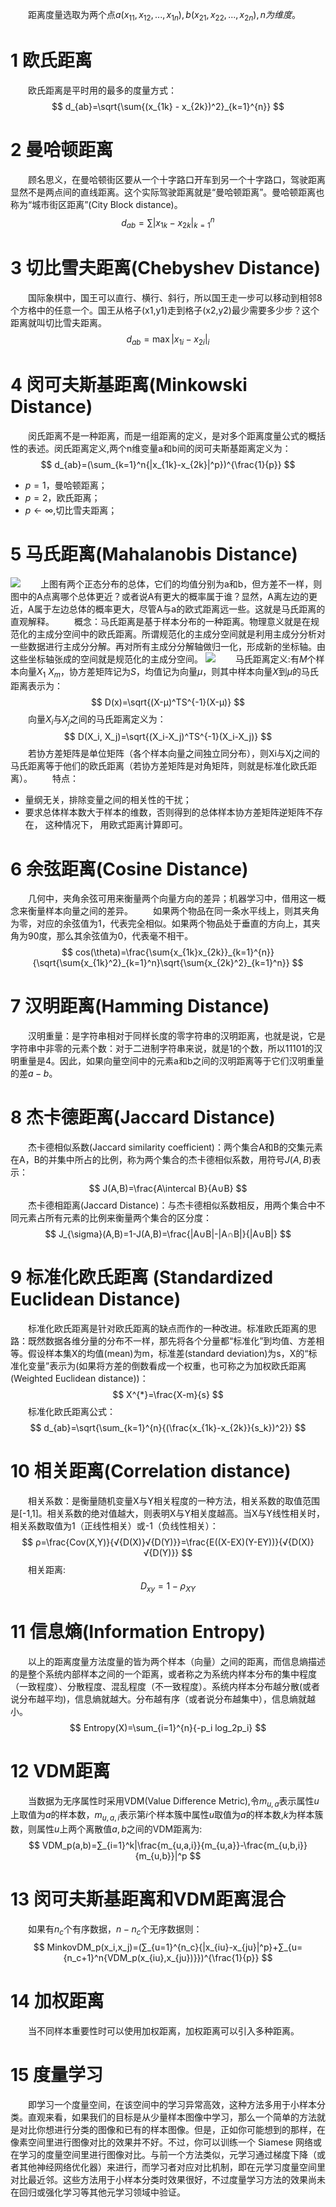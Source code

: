 &emsp;&emsp;距离度量选取为两个点$a(x_{11}, x_{12}, ..., x_{1n}), b(x_{21}, x_{22}, ..., x_{2n}), n为维度$。
# 1 欧氏距离
&emsp;&emsp;欧氏距离是平时用的最多的度量方式：
$$
d_{ab}=\sqrt{\sum{(x_{1k} - x_{2k})^2}_{k=1}^{n}}
$$

# 2 曼哈顿距离
&emsp;&emsp;顾名思义，在曼哈顿街区要从一个十字路口开车到另一个十字路口，驾驶距离显然不是两点间的直线距离。这个实际驾驶距离就是“曼哈顿距离”。曼哈顿距离也称为“城市街区距离”(City Block distance)。
$$
d_{ab}=\sum{|x_{1k}-x_{2k}|}_{k=1}^{n}
$$
# 3 切比雪夫距离(Chebyshev Distance)
&emsp;&emsp;国际象棋中，国王可以直行、横行、斜行，所以国王走一步可以移动到相邻8个方格中的任意一个。国王从格子(x1,y1)走到格子(x2,y2)最少需要多少步？这个距离就叫切比雪夫距离。
$$
d_{ab}=\max{|x_{1i}-x_{2i}|}_i
$$
# 4 闵可夫斯基距离(Minkowski Distance)
&emsp;&emsp;闵氏距离不是一种距离，而是一组距离的定义，是对多个距离度量公式的概括性的表述。闵氏距离定义,两个n维变量a和b间的闵可夫斯基距离定义为：
$$
d_{ab}=(\sum_{k=1}^n{|x_{1k}-x_{2k}|^p})^{\frac{1}{p}}
$$
- $p=1$，曼哈顿距离；
- $p=2$，欧氏距离；
- $p\leftarrow \infty$,切比雪夫距离；
# 5 马氏距离(Mahalanobis Distance)
![](maha.png)
&emsp;&emsp;上图有两个正态分布的总体，它们的均值分别为a和b，但方差不一样，则图中的A点离哪个总体更近？或者说A有更大的概率属于谁？显然，A离左边的更近，A属于左边总体的概率更大，尽管A与a的欧式距离远一些。这就是马氏距离的直观解释。
&emsp;&emsp;概念：马氏距离是基于样本分布的一种距离。物理意义就是在规范化的主成分空间中的欧氏距离。所谓规范化的主成分空间就是利用主成分分析对一些数据进行主成分分解。再对所有主成分分解轴做归一化，形成新的坐标轴。由这些坐标轴张成的空间就是规范化的主成分空间。
![](mahal.png)
&emsp;&emsp;马氏距离定义:有$M$个样本向量$X_1~X_m$，协方差矩阵记为$S$，均值记为向量$μ$，则其中样本向量$X$到$μ$的马氏距离表示为：
$$
D(x)=\sqrt{(X-μ)^TS^{-1}(X-μ)}
$$
&emsp;&emsp;向量$X_i$与$X_j$之间的马氏距离定义为：
$$
D(X_i, X_j)=\sqrt{(X_i-X_j)^TS^{-1}(X_i-X_j)}
$$
&emsp;&emsp;若协方差矩阵是单位矩阵（各个样本向量之间独立同分布），则Xi与Xj之间的马氏距离等于他们的欧氏距离（若协方差矩阵是对角矩阵，则就是标准化欧氏距离）。
&emsp;&emsp;特点：
- 量纲无关，排除变量之间的相关性的干扰；
- 要求总体样本数大于样本的维数，否则得到的总体样本协方差矩阵逆矩阵不存在， 这种情况下， 用欧式距离计算即可。

# 6 余弦距离(Cosine Distance)
&emsp;&emsp;几何中，夹角余弦可用来衡量两个向量方向的差异；机器学习中，借用这一概念来衡量样本向量之间的差异。
&emsp;&emsp;如果两个物品在同一条水平线上，则其夹角为零，对应的余弦值为1，代表完全相似。如果两个物品处于垂直的方向上，其夹角为90度，那么其余弦值为0，代表毫不相干。
$$
cos(\theta)=\frac{\sum{x_{1k}x_{2k}}_{k=1}^{n}}{\sqrt{\sum{x_{1k}^2}_{k=1}^n}\sqrt{\sum{x_{2k}^2}_{k=1}^n}}
$$

# 7 汉明距离(Hamming Distance)
&emsp;&emsp;汉明重量：是字符串相对于同样长度的零字符串的汉明距离，也就是说，它是字符串中非零的元素个数：对于二进制字符串来说，就是1的个数，所以11101的汉明重量是4。因此，如果向量空间中的元素a和b之间的汉明距离等于它们汉明重量的差$a-b$。

# 8 杰卡德距离(Jaccard Distance)
&emsp;&emsp;杰卡德相似系数(Jaccard similarity coefficient)：两个集合A和B的交集元素在A，B的并集中所占的比例，称为两个集合的杰卡德相似系数，用符号$J(A,B)$表示：
$$
J(A,B)=\frac{A\intercal B}{A∪B}
$$
&emsp;&emsp;杰卡德相距离(Jaccard Distance)：与杰卡德相似系数相反，用两个集合中不同元素占所有元素的比例来衡量两个集合的区分度：
$$
J_{\sigma}(A,B)=1-J(A,B)=\frac{|A∪B|-|A∩B|}{|A∪B|}
$$
# 9 标准化欧氏距离 (Standardized Euclidean Distance)
&emsp;&emsp;标准化欧氏距离是针对欧氏距离的缺点而作的一种改进。标准欧氏距离的思路：既然数据各维分量的分布不一样，那先将各个分量都“标准化”到均值、方差相等。假设样本集X的均值(mean)为m，标准差(standard deviation)为s，X的“标准化变量”表示为(如果将方差的倒数看成一个权重，也可称之为加权欧氏距离(Weighted Euclidean distance))：
$$
X^{*}=\frac{X-m}{s}
$$
&emsp;&emsp;标准化欧氏距离公式：
$$
d_{ab}=\sqrt{\sum_{k=1}^{n}{(\frac{x_{1k}-x_{2k}}{s_k})^2}}
$$
# 10 相关距离(Correlation distance)
&emsp;&emsp;相关系数：是衡量随机变量X与Y相关程度的一种方法，相关系数的取值范围是[-1,1]。相关系数的绝对值越大，则表明X与Y相关度越高。当X与Y线性相关时，相关系数取值为1（正线性相关）或-1（负线性相关）：
$$
ρ=\frac{Cov(X,Y)}{√{D(X)}√{D(Y)}}=\frac{E((X-EX)(Y-EY))}{√{D(X)}√{D(Y)}}
$$
&emsp;&emsp;相关距离:
$$
D_{xy}=1-ρ_{XY}
$$

# 11 信息熵(Information Entropy)
&emsp;&emsp;以上的距离度量方法度量的皆为两个样本（向量）之间的距离，而信息熵描述的是整个系统内部样本之间的一个距离，或者称之为系统内样本分布的集中程度（一致程度）、分散程度、混乱程度（不一致程度）。系统内样本分布越分散(或者说分布越平均)，信息熵就越大。分布越有序（或者说分布越集中），信息熵就越小。
$$
Entropy(X)=\sum_{i=1}^{n}{-p_i log_2p_i}
$$

# 12 VDM距离
&emsp;&emsp;当数据为无序属性时采用VDM(Value Difference Metric),令$m_{u,a}$表示属性$u$上取值为$a$的样本数，$m_{u,a,i}$表示第$i$个样本簇中属性$u$取值为$a$的样本数,$k$为样本簇数，则属性$u$上两个离散值$a,b$之间的VDM距离为:
$$
VDM_p(a,b)=∑_{i=1}^k|\frac{m_{u,a,i}}{m_{u,a}}-\frac{m_{u,b,i}}{m_{u,b}}|^p
$$

# 13 闵可夫斯基距离和VDM距离混合
&emsp;&emsp;如果有$n_c$个有序数据，$n-n_c$个无序数据则：
$$
MinkovDM_p(x_i,x_j)=(∑_{u=1}^{n_c}{|x_{iu}-x_{ju}|^p}+∑_{u={n_c+1}^n{VDM_p(x_{iu},x_{ju})}})^{\frac{1}{p}}
$$

# 14 加权距离
&emsp;&emsp;当不同样本重要性时可以使用加权距离，加权距离可以引入多种距离。

# 15 度量学习
&emsp;&emsp;即学习一个度量空间，在该空间中的学习异常高效，这种方法多用于小样本分类。直观来看，如果我们的目标是从少量样本图像中学习，那么一个简单的方法就是对比你想进行分类的图像和已有的样本图像。但是，正如你可能想到的那样，在像素空间里进行图像对比的效果并不好。不过，你可以训练一个 Siamese 网络或在学习的度量空间里进行图像对比。与前一个方法类似，元学习通过梯度下降（或者其他神经网络优化器）来进行，而学习者对应对比机制，即在元学习度量空间里对比最近邻。这些方法用于小样本分类时效果很好，不过度量学习方法的效果尚未在回归或强化学习等其他元学习领域中验证。